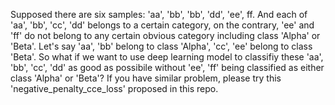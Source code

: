 Supposed there are six samples: 'aa', 'bb', 'bb', 'dd', 'ee', ff. And each of 'aa', 'bb', 'cc', 'dd' belongs to a certain category, on the contrary, 'ee' and 'ff' do not belong to any certain obvious category including class 'Alpha' or 'Beta'. 
Let's say 'aa', 'bb' belong to class 'Alpha', 'cc', 'ee' belong to class 'Beta'.
So what if we want to use deep learning model to classifiy these 'aa', 'bb', 'cc', 'dd' as good as possibile without 'ee', 'ff' being classified as either class 'Alpha' or 'Beta'?
If you have similar problem, please try this 'negative_penalty_cce_loss' proposed in this repo.
